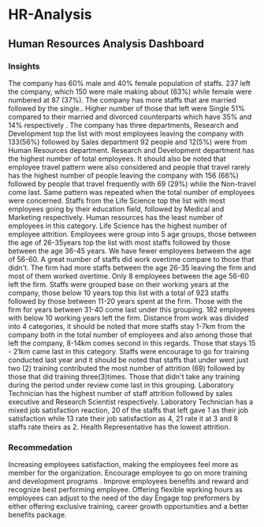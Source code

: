 # HR-Analysis
## Human Resources Analysis Dashboard
### Insights
The company has 60% male and 40% female population of staffs. 237 left the company, which 150 were male making about (63%) while female were numbered at 87 (37%).
The company has more staffs that are married followed by the single.. Higher number of those that left were Single 51% compared to their married and divorced counterparts which have 35% and 14% respectively .
The company has three departments, Research and Development top the list with most employees leaving the company with 133(56%) followed by Sales department 92 people and  12(5%) were from Human Resources department. Research and Development department has the highest number of total employees.
It should also be noted that employee travel pattern were also considered and people that travel rarely has the highest number of people leaving the company with 156 (66%) followed by people that travel frequently with 69 (29%) while the Non-travel come last. Same pattern was repeated when the total number of employees were concerned.
Staffs from the Life Science top the list with most employees going by their education field, followed by Medical and Marketing respectively. Human resources has the least number of employees in this category. Life Science has the highest number of employee attrition.
Employees were group into 5 age groups, those between the age of 26-35years top the list with most staffs followed by those between the age 36-45 years. We have fewer employees between the age of 56-60.  A great number of staffs did work overtime compare to those that didn't.
The firm had more staffs between the age 26-35 leaving the firm and most of them worked overtime. Only 8 employees between the age 56-60 left the firm.
Staffs were grouped base on their working years at the company, those below 10 years top this list with a total of 923 staffs followed by those between 11-20 years spent at the firm. Those with the firm for years between 31-40 come last under this grouping. 182 employees with below 10 working years left the firm.
Distance from work was divided into 4 categories, it should be noted that more staffs stay 1-7km from the company both in the total number of employees and also among those that left the company, 8-14km comes second in this regards. Those that stays 15 - 21km came last in this category.
Staffs were encourage to go for training conducted last year and it should be noted that staffs that under went  just two (2) training contributed the most number of attrition (69) followed by those that did training three(3)times. Those that didn't take any training during the period under review come last in this grouping.
Laboratory Technician has the highest number of staff attrition followed by sales executive and Research Scientist respectively.  Laboratory Technician has a mixed job satisfaction reaction, 20 of the staffs that left gave 1 as their job satisfaction while 13 rate their job satisfaction as 4, 21 rate it at 3 and 8 staffs rate theirs as 2. Health Representative has the lowest attrition.
### Recommedation
Increasing employees satisfaction, making the employees feel more as member for the organization. 
Encourage employee to go on more training and development programs .
Improve employees benefits and reward and recognize best performing employee.
Offering flexible wprking hours as employees can adjust to the need of the day
Engage top preformers by either offering exclusive training, career growth opportunities and a better benefits package.
